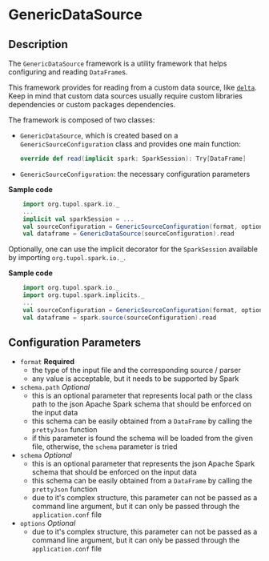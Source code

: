 # GenericDataSource


## Description

The `GenericDataSource` framework is a utility framework that helps configuring and 
reading `DataFrame`s.

This framework provides for reading from a custom data source, like 
[`delta`](https://github.com/delta-io/delta). 
Keep in mind that custom data sources usually require custom libraries dependencies or 
custom packages dependencies.

The framework is composed of two classes:
- `GenericDataSource`, which is created based on a `GenericSourceConfiguration` class and provides one main function:
  ```scala 
  override def read(implicit spark: SparkSession): Try[DataFrame]
  ```
- `GenericSourceConfiguration`: the necessary configuration parameters

**Sample code**
```scala
    import org.tupol.spark.io._
    ...
    implicit val sparkSession = ...
    val sourceConfiguration = GenericSourceConfiguration(format, options, schema)
    val dataframe = GenericDataSource(sourceConfiguration).read
```

Optionally, one can use the implicit decorator for the `SparkSession` available by importing `org.tupol.spark.io._`.

**Sample code**
```scala
    import org.tupol.spark.io._
    import org.tupol.spark.implicits._
    ...
    val sourceConfiguration = GenericSourceConfiguration(format, options, schema)
    val dataframe = spark.source(sourceConfiguration).read
```


## Configuration Parameters

- `format` **Required**
  - the type of the input file and the corresponding source / parser
  - any value is acceptable, but it needs to be supported by Spark
- `schema.path` *Optional*
  - this is an optional parameter that represents local path or the class path to the json Apache 
    Spark schema that should be enforced on the input data
  - this schema can be easily obtained from a `DataFrame` by calling the `prettyJson` function
  - if this parameter is found the schema will be loaded from the given file, otherwise, the `schema` parameter is tried
- `schema` *Optional*
  - this is an optional parameter that represents the json Apache Spark schema that should be 
    enforced on the input data
  - this schema can be easily obtained from a `DataFrame` by calling the `prettyJson` function
  - due to it's complex structure, this parameter can not be passed as a command line argument, 
    but it can only be passed through the `application.conf` file
- `options` *Optional*
  - due to it's complex structure, this parameter can not be passed as a command line argument, 
    but it can only be passed through the `application.conf` file
